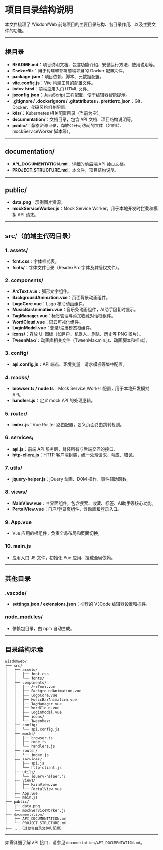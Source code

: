 # 项目目录结构说明

本文件梳理了 WisdomWeb 前端项目的主要目录结构、各目录作用、以及主要文件的功能。

---

## 根目录

- **README.md**：项目说明文档，包含功能介绍、安装运行方法、使用说明等。
- **Dockerfile**：用于构建和部署前端项目的 Docker 配置文件。
- **package.json**：项目依赖、脚本、元数据配置。
- **vite.config.js**：Vite 构建工具的配置文件。
- **index.html**：前端应用入口 HTML 文件。
- **jsconfig.json**：JavaScript 工程配置，便于编辑器智能提示。
- **.gitignore / .dockerignore / .gitattributes / .prettierrc.json**：Git、Docker、代码风格相关配置。
- **k8s/**：Kubernetes 相关配置目录（当前为空）。
- **documentation/**：文档目录，包含 API 文档、项目结构说明等。
- **public/**：静态资源目录，存放公开可访问的文件（如图片、mockServiceWorker 脚本等）。

---

## documentation/

- **API_DOCUMENTATION.md**：详细的前后端 API 接口文档。
- **PROJECT_STRUCTURE.md**：本文件，项目结构说明。

---

## public/

- **data.png**：示例图片资源。
- **mockServiceWorker.js**：Mock Service Worker，用于本地开发时拦截和模拟 API 请求。

---

## src/（前端主代码目录）

### 1. assets/

- **font.css**：字体样式表。
- **fonts/**：字体文件目录（ReadexPro 字体及其授权文件）。

### 2. components/

- **ArcText.vue**：弧形文字组件。
- **BackgroundAnimation.vue**：页面背景动画组件。
- **LogoCore.vue**：Logo 核心动画组件。
- **MusicBarAnimation.vue**：音乐条动画组件，AI助手回复时显示。
- **TagManager.vue**：标签管理与添加收藏对话框组件。
- **WordCloud.vue**：词云可视化组件。
- **LoginModel.vue**：登录/注册模态框组件。
- **icons/**：存放 UI 图标（如用户、机器人、删除、历史等 PNG 图片）。
- **TweenMax/**：动画库相关文件（TweenMax.min.js、动画脚本和样式）。

### 3. config/

- **api.config.js**：API 端点、环境变量、请求模板等集中配置。

### 4. mocks/

- **browser.ts / node.ts**：Mock Service Worker 配置，用于本地开发模拟 API。
- **handlers.js**：定义 mock API 的处理逻辑。

### 5. router/

- **index.js**：Vue Router 路由配置，定义页面路由跳转规则。

### 6. services/

- **api.js**：前端 API 服务层，封装所有与后端交互的接口。
- **http-client.js**：HTTP 客户端封装，统一处理请求、响应、错误。

### 7. utils/

- **jquery-helper.js**：jQuery 动画、DOM 操作、事件辅助函数。

### 8. views/

- **MainView.vue**：主界面组件，包含搜索、收藏、标签、AI助手等核心功能。
- **PortalView.vue**：门户/登录页组件，含动画和登录入口。

### 9. App.vue

- Vue 应用的根组件，负责全局布局和页面切换。

### 10. main.js

- 应用入口 JS 文件，初始化 Vue 应用、挂载全局依赖。

---

## 其他目录

### .vscode/

- **settings.json / extensions.json**：推荐的 VSCode 编辑器设置和插件。

### node_modules/

- 依赖包目录，由 npm 自动生成。

---

## 目录结构示意

```text
wisdomweb/
├── src/
│   ├── assets/
│   │   ├── font.css
│   │   └── fonts/
│   ├── components/
│   │   ├── ArcText.vue
│   │   ├── BackgroundAnimation.vue
│   │   ├── LogoCore.vue
│   │   ├── MusicBarAnimation.vue
│   │   ├── TagManager.vue
│   │   ├── WordCloud.vue
│   │   ├── LoginModel.vue
│   │   ├── icons/
│   │   └── TweenMax/
│   ├── config/
│   │   └── api.config.js
│   ├── mocks/
│   │   ├── browser.ts
│   │   ├── node.ts
│   │   └── handlers.js
│   ├── router/
│   │   └── index.js
│   ├── services/
│   │   ├── api.js
│   │   └── http-client.js
│   ├── utils/
│   │   └── jquery-helper.js
│   ├── views/
│   │   ├── MainView.vue
│   │   └── PortalView.vue
│   ├── App.vue
│   └── main.js
├── public/
│   ├── data.png
│   └── mockServiceWorker.js
├── documentation/
│   ├── API_DOCUMENTATION.md
│   └── PROJECT_STRUCTURE.md
├── ...（其他根目录文件和配置）
```

---

如需详细了解 API 接口，请参见 `documentation/API_DOCUMENTATION.md`。
